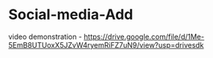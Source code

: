 # Social-media-Add

video demonstration - https://drive.google.com/file/d/1Me-5EmB8UTUoxX5JZvW4ryemRiFZ7uN9/view?usp=drivesdk
